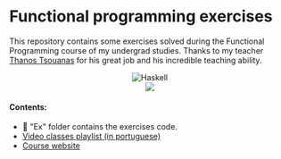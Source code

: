 # Functional programming exercises

This repository contains some exercises solved during the Functional Programming course of my undergrad studies. Thanks to my teacher [Thanos Tsouanas](https://www.tsouanas.org/) for his great job and  his incredible teaching ability.

<p align="center">
<img alt="Haskell" src="https://img.shields.io/badge/Haskell-5D4F85?style=for-the-badge&logo=haskell&logoColor=white"/>
<br/>
<img src="https://www.tsouanas.org/_img/thanosmathsmall.png"/>
</p>

#### Contents:
* 📁 "Ex" folder contains the exercises code.
* [Video classes playlist (in portuguese)](https://www.youtube.com/playlist?list=PLlWL3aOWFGDiNA6VIeunnAlg8lsQkevTk)
* [Course website](https://www.tsouanas.org/teaching/fun/2022.2/)
